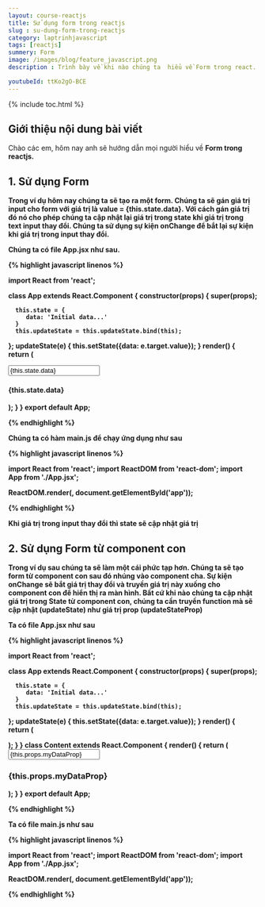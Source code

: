 ```yaml
---
layout: course-reactjs
title: Sử dụng form trong reactjs 
slug : su-dung-form-trong-reactjs
category: laptrinhjavascript
tags: [reactjs]
summery: Form
image: /images/blog/feature_javascript.png
description : Trình bày về khi nào chúng ta  hiểu về Form trong react. Lần lượt giới thiệu và và đi qua các ví dụ về Form được sử dụng trong reactjs.

youtubeId: ttKo2gO-BCE
---
```


{% include toc.html %}

## **Giới thiệu nội dung bài viết**

Chào các em, hôm nay anh sẽ hướng dẫn mọi người hiểu về <b> Form <b> trong reactjs. 



## **1. Sử dụng Form**

Trong ví dụ hôm nay chúng ta sẽ tạo ra một form. Chúng ta sẽ gán giá trị input cho form với giá trị là value = {this.state.data}. Với cách gán giá trị đó nó cho phép chúng ta cập nhật lại giá trị trong state khi giá trị trong text input thay đổi. Chúng ta sử dụng sự kiện onChange để bắt lại sự kiện khi giá trị trong input thay đổi.

Chúng ta có file App.jsx như sau.


{% highlight javascript  linenos %}

import React from 'react';

class App extends React.Component {
   constructor(props) {
      super(props);
      
      this.state = {
         data: 'Initial data...'
      }
      this.updateState = this.updateState.bind(this);
   };
   updateState(e) {
      this.setState({data: e.target.value});
   }
   render() {
      return (
         <div>
            <input type = "text" value = {this.state.data} 
               onChange = {this.updateState} />
            <h4>{this.state.data}</h4>
         </div>
      );
   }
}
export default App;

{% endhighlight %}

Chúng ta có hàm main.js để chạy ứng dụng như sau

{% highlight javascript  linenos %}

import React from 'react';
import ReactDOM from 'react-dom';
import App from './App.jsx';

ReactDOM.render(<App/>, document.getElementById('app'));

{% endhighlight %}

Khi giá trị trong input thay đổi thì state sẽ cập nhật giá trị

## **2. Sử dụng Form từ component con**

Trong ví dụ sau chúng ta sẽ làm một cái phức tạp hơn. Chúng ta sẽ tạo form từ component con sau đó nhúng vào component cha. Sự kiện onChange sẽ bắt giá trị thay đổi và truyền giá trị này xuống cho component con để hiển thị ra màn hình. Bất cứ khi nào chúng ta cập nhật giá trị trong State từ component con, chúng ta cần truyền function mà sẽ cập nhật (updateState) như giá trị prop (updateStateProp)

Ta có file App.jsx như sau

{% highlight javascript  linenos %}

import React from 'react';

class App extends React.Component {
   constructor(props) {
      super(props);
      
      this.state = {
         data: 'Initial data...'
      }
      this.updateState = this.updateState.bind(this);
   };
   updateState(e) {
      this.setState({data: e.target.value});
   }
   render() {
      return (
         <div>
            <Content myDataProp = {this.state.data} 
               updateStateProp = {this.updateState}></Content>
         </div>
      );
   }
}
class Content extends React.Component {
   render() {
      return (
         <div>
            <input type = "text" value = {this.props.myDataProp} 
               onChange = {this.props.updateStateProp} />
            <h3>{this.props.myDataProp}</h3>
         </div>
      );
   }
}
export default App;

{% endhighlight %}

Ta có file main.js như sau

{% highlight javascript  linenos %}

import React from 'react';
import ReactDOM from 'react-dom';
import App from './App.jsx';

ReactDOM.render(<App/>, document.getElementById('app'));

{% endhighlight %}

















